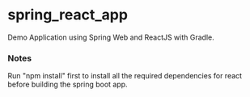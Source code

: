 # spring_react_app
Demo Application using Spring Web and ReactJS with Gradle.

### Notes ###
Run "npm install" first to install all the required dependencies for react before building the spring boot app.
